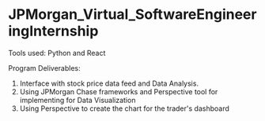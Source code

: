 # JPMorgan_Virtual_SoftwareEngineeringInternship


Tools used:
Python and React

Program Deliverables:
1. Interface with stock price data feed and Data Analysis.
2. Using JPMorgan Chase frameworks and Perspective tool for implementing for Data Visualization
3. Using Perspective to create the chart for the trader's dashboard
